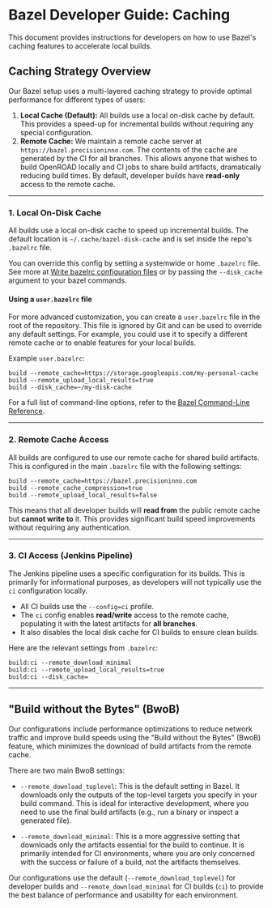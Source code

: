 # Bazel Developer Guide: Caching

This document provides instructions for developers on how to use Bazel's caching features to accelerate local builds.

## Caching Strategy Overview

Our Bazel setup uses a multi-layered caching strategy to provide optimal performance for different types of users:

1. **Local Cache (Default):** All builds use a local on-disk cache by default. This provides a speed-up for incremental builds without requiring any special configuration.
2. **Remote Cache:** We maintain a remote cache server at `https://bazel.precisioninno.com`. The contents of the cache are generated by the CI for all branches. This allows anyone that wishes to build OpenROAD locally and CI jobs to share build artifacts, dramatically reducing build times. By default, developer builds have **read-only** access to the remote cache.

---

### 1. Local On-Disk Cache

All builds use a local on-disk cache to speed up incremental builds. The default location is `~/.cache/bazel-disk-cache` and is set inside the repo's `.bazelrc` file.

You can override this config by setting a systemwide or home `.bazelrc` file. See more at [Write bazelrc configuration files](https://bazel.build/run/bazelrc) or by passing the `--disk_cache` argument to your bazel commands.

#### Using a `user.bazelrc` file

For more advanced customization, you can create a `user.bazelrc` file in the root of the repository. This file is ignored by Git and can be used to override any default settings. For example, you could use it to specify a different remote cache or to enable features for your local builds.

Example `user.bazelrc`:

```
build --remote_cache=https://storage.googleapis.com/my-personal-cache
build --remote_upload_local_results=true
build --disk_cache=~/my-disk-cache
```

For a full list of command-line options, refer to the [Bazel Command-Line Reference](https://bazel.build/reference/command-line-reference).

---

### 2. Remote Cache Access

All builds are configured to use our remote cache for shared build artifacts. This is configured in the main `.bazelrc` file with the following settings:

```
build --remote_cache=https://bazel.precisioninno.com
build --remote_cache_compression=true
build --remote_upload_local_results=false
```

This means that all developer builds will **read from** the public remote cache but **cannot write to** it. This provides significant build speed improvements without requiring any authentication.

---

### 3. CI Access (Jenkins Pipeline)

The Jenkins pipeline uses a specific configuration for its builds. This is primarily for informational purposes, as developers will not typically use the `ci` configuration locally.

* All CI builds use the `--config=ci` profile.
* The `ci` config enables **read/write** access to the remote cache, populating it with the latest artifacts for **all branches**.
* It also disables the local disk cache for CI builds to ensure clean builds.

Here are the relevant settings from `.bazelrc`:

```
build:ci --remote_download_minimal
build:ci --remote_upload_local_results=true
build:ci --disk_cache=
```

---

## "Build without the Bytes" (BwoB)

Our configurations include performance optimizations to reduce network traffic and improve build speeds using the "Build without the Bytes" (BwoB) feature, which minimizes the download of build artifacts from the remote cache.

There are two main BwoB settings:

* `--remote_download_toplevel`: This is the default setting in Bazel. It downloads only the outputs of the top-level targets you specify in your build command. This is ideal for interactive development, where you need to use the final build artifacts (e.g., run a binary or inspect a generated file).

* `--remote_download_minimal`: This is a more aggressive setting that downloads only the artifacts essential for the build to continue. It is primarily intended for CI environments, where you are only concerned with the success or failure of a build, not the artifacts themselves.

Our configurations use the default (`--remote_download_toplevel`) for developer builds and `--remote_download_minimal` for CI builds (`ci`) to provide the best balance of performance and usability for each environment.
